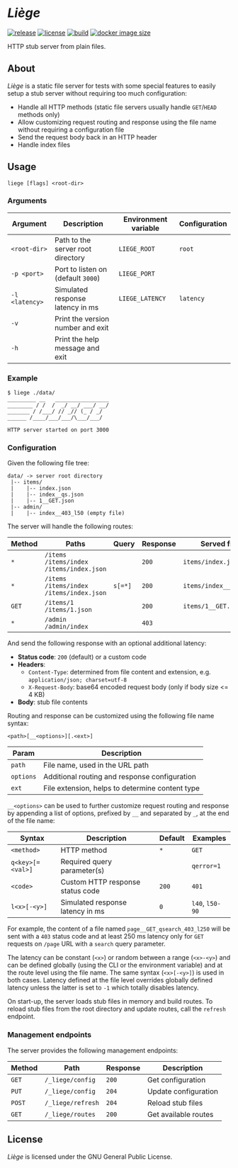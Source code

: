 # _Liège_

[![release](https://img.shields.io/github/v/release/GaelGirodon/liege?style=flat-square)](https://github.com/GaelGirodon/liege/releases)
[![license](https://img.shields.io/github/license/GaelGirodon/liege?color=informational&style=flat-square)](https://github.com/GaelGirodon/liege/blob/master/LICENSE)
[![build](https://img.shields.io/gitlab/pipeline/GaelGirodon/liege/master?style=flat-square)](https://gitlab.com/GaelGirodon/liege/-/pipelines/latest)
[![docker image size](https://img.shields.io/docker/image-size/gaelgirodon/liege?style=flat-square&logo=docker&logoColor=white)](https://hub.docker.com/r/gaelgirodon/liege)

HTTP stub server from plain files.

## About

_Liège_ is a static file server for tests with some special features
to easily setup a stub server without requiring too much configuration:

- Handle all HTTP methods
  (static file servers usually handle `GET`/`HEAD` methods only)
- Allow customizing request routing and response using the file name without
  requiring a configuration file
- Send the request body back in an HTTP header
- Handle index files

## Usage

```shell
liege [flags] <root-dir>
```

### Arguments

| Argument       | Description                        | Environment variable | Configuration |
| -------------- | ---------------------------------- | -------------------- | ------------- |
| `<root-dir>`   | Path to the server root directory  | `LIEGE_ROOT`         | `root`        |
| `-p <port>`    | Port to listen on (default `3000`) | `LIEGE_PORT`         |
| `-l <latency>` | Simulated response latency in ms   | `LIEGE_LATENCY`      | `latency`     |
| `-v`           | Print the version number and exit  |
| `-h`           | Print the help message and exit    |

### Example

```shell
$ liege ./data/
_________ __   _________________
________ / /  /  _/ __/ ___/ __/
_______ / /___/ // _// (_ / _/
______ /____/___/___/\___/___/

HTTP server started on port 3000
```

### Configuration

Given the following file tree:

```text
data/ -> server root directory
 |-- items/
 |    |-- index.json
 |    |-- index__qs.json
 |    |-- 1__GET.json
 |-- admin/
 |    |-- index__403_l50 (empty file)
```

The server will handle the following routes:

| Method | Paths                                             | Query   | Response | Served file            | Latency |
| ------ | ------------------------------------------------- | ------- | -------- | ---------------------- | ------- |
| `*`    | `/items`<br>`/items/index`<br>`/items/index.json` |         | `200`    | `items/index.json`     | ~ 0 ms  |
| `*`    | `/items`<br>`/items/index`<br>`/items/index.json` | `s[=*]` | `200`    | `items/index__qs.json` | ~ 0 ms  |
| `GET`  | `/items/1`<br>`/items/1.json`                     |         | `200`    | `items/1__GET.json`    | ~ 0 ms  |
| `*`    | `/admin`<br>`/admin/index`                        |         | `403`    |                        | ~ 50 ms |

And send the following response with an optional additional latency:

- **Status code**: `200` (default) or a custom code
- **Headers**:
  - `Content-Type`: determined from file content and extension,
    e.g. `application/json; charset=utf-8`
  - `X-Request-Body`: base64 encoded request body (only if body size <= 4 KB)
- **Body**: stub file contents

Routing and response can be customized using the following file name syntax:

```text
<path>[__<options>][.<ext>]
```

| Param     | Description                                     |
| --------- | ----------------------------------------------- |
| `path`    | File name, used in the URL path                 |
| `options` | Additional routing and response configuration   |
| `ext`     | File extension, helps to determine content type |

`__<options>` can be used to further customize request routing and response by
appending a list of options, prefixed by `__` and separated by `_`, at the end
of the file name:

| Syntax           | Description                      | Default | Examples        |
| ---------------- | -------------------------------- | ------- | --------------- |
| `<method>`       | HTTP method                      | `*`     | `GET`           |
| `q<key>[=<val>]` | Required query parameter(s)      |         | `qerror=1`      |
| `<code>`         | Custom HTTP response status code | `200`   | `401`           |
| `l<x>[-<y>]`     | Simulated response latency in ms | `0`     | `l40`, `l50-90` |

For example, the content of a file named `page__GET_qsearch_403_l250` will be
sent with a `403` status code and at least 250 ms latency only for `GET`
requests on `/page` URL with a `search` query parameter.

The latency can be constant (`<x>`) or random between a range (`<x>-<y>`) and
can be defined globally (using the CLI or the environment variable) and at the
route level using the file name. The same syntax (`<x>[-<y>]`) is used in both
cases. Latency defined at the file level overrides globally defined latency
unless the latter is set to `-1` which totally disables latency.

On start-up, the server loads stub files in memory and build routes. To reload
stub files from the root directory and update routes, call the
`refresh` endpoint.

### Management endpoints

The server provides the following management endpoints:

| Method | Path              | Response | Description          |
| ------ | ----------------- | -------- | -------------------- |
| `GET`  | `/_liege/config`  | `200`    | Get configuration    |
| `PUT`  | `/_liege/config`  | `204`    | Update configuration |
| `POST` | `/_liege/refresh` | `204`    | Reload stub files    |
| `GET`  | `/_liege/routes`  | `200`    | Get available routes |

## License

_Liège_ is licensed under the GNU General Public License.
